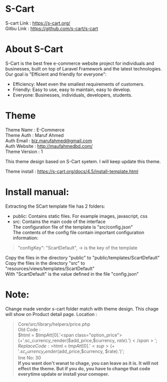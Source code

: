 # S-Cart  
S-cart Link : https://s-cart.org/  
Gitbu Link : https://github.com/s-cart/s-cart     
# About S-Cart  
S-Cart is the best free e-commerce website project for individuals and businesses, built on top of Laravel Framework and the latest technologies. Our goal is "Efficient and friendly for everyone":  

- Efficiency: Meet even the smallest requirements of customers.  
- Friendly: Easy to use, easy to maintain, easy to develop.  
- Everyone: Businesses, individuals, developers, students.  

# Theme  
Theme Namr : E-Commerce  
Theme Auth : Maruf Ahmed  
Auth Email : biz.marufahmed@gmail.com  
Auth Website : http://maufahmedbd.com/  
Theme Version : 1  

This theme design based on S-Cart syetem. I will keep update this theme.  

Theme install : https://s-cart.org/docs/4.5/install-template.html  

# Install manual:  

Extracting the SCart template file has 2 folders:  
- public: Contains static files. For example images, javascript, css  
- src: Contains the main code of the interface  
The configuration file of the template is "src/config.json"  
The contents of the config file contain important configuration information:  
>"configKey": "ScartDefault", -> is the key of the template  

Copy the files in the directory "public" to "public/templates/ScartDefault"  
Copy the files in the directory "src" to "resources/views/templates/ScartDefault"  
With "ScartDefault" is the value defined in the file "config.json"  

 
# Note:   
Change made vendor s-cart folder match with theme design. This chage will show on Product detail page.
Location :  
>Core/src/library/helpers/price.php  
Old Code :  
>$html = $tmpAtt[0].'<span class="option_price">(+'.sc_currency_render($add_price,$currency, $rate).')</span>';  
Replace Code : >$html = $tmpAtt[0].'<sup>(+'.sc_currency_render($add_price,$currency, $rate).')</sup>';  
line No: 30  
**If you want don't wanat to chage, you can leave as it is. It will not effect the theme. But if you do, you have to change that code everytime update or install your comoper.**
